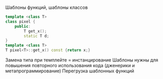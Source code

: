Шаблоны функций, шаблоны классов
```cpp
template <class T>
class pixel {
	public:
		T get_x();
		static T d;
}
template <class T>
T pixel<T>::get_x() const {return x;}
```
Замена типа при темплейте = инстанцирование
Шаблоны нужны для повышения повторного использования кода (дженерики и метапрограммирование)
Перегрузка шаблонных функций